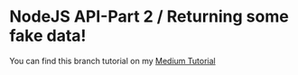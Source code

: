 # NodeJS API-Part 2 / Returning some fake data!

You can find this branch tutorial on my [Medium Tutorial](https://soonsantos.medium.com/nodejs-api-part-2-returning-some-fake-data-d3519bb90069)
